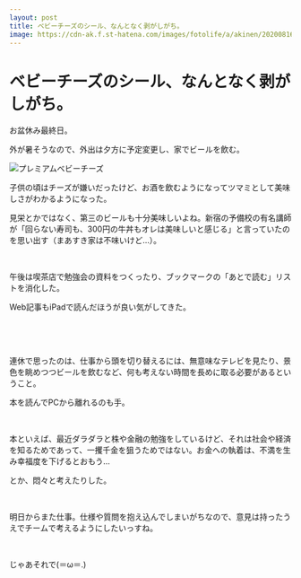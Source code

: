 ```yaml
---
layout: post
title: ベビーチーズのシール、なんとなく剥がしがち。
image: https://cdn-ak.f.st-hatena.com/images/fotolife/a/akinen/20200816/20200816131242.jpg
---
```


# ベビーチーズのシール、なんとなく剥がしがち。

お盆休み最終日。

外が暑そうなので、外出は夕方に予定変更し、家でビールを飲む。

<img src="https://cdn-ak.f.st-hatena.com/images/fotolife/a/akinen/20200816/20200816131242.jpg" alt="プレミアムベビーチーズ">


子供の頃はチーズが嫌いだったけど、お酒を飲むようになってツマミとして美味しさがわかるようになった。

見栄とかではなく、第三のビールも十分美味しいよね。新宿の予備校の有名講師が「回らない寿司も、300円の牛丼もオレは美味しいと感じる」と言っていたのを思い出す（まあすき家は不味いけど…）。

 

午後は喫茶店で勉強会の資料をつくったり、ブックマークの「あとで読む」リストを消化した。

Web記事もiPadで読んだほうが良い気がしてきた。

 

 

連休で思ったのは、仕事から頭を切り替えるには、無意味なテレビを見たり、景色を眺めつつビールを飲むなど、何も考えない時間を長めに取る必要があるということ。

本を読んでPCから離れるのも手。

 

本といえば、最近ダラダラと株や金融の勉強をしているけど、それは社会や経済を知るためであって、一攫千金を狙うためではない。お金への執着は、不満を生み幸福度を下げるとおもう…

とか、悶々と考えたりした。

 

明日からまた仕事。仕様や質問を抱え込んでしまいがちなので、意見は持ったうえでチームで考えるようにしたいっすね。

 

じゃあそれで(＝ω＝.)